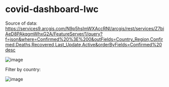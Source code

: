 # covid-dashboard-lwc

Source of data: https://services9.arcgis.com/N9p5hsImWXAccRNI/arcgis/rest/services/Z7biAeD8PAkqgmWhxG2A/FeatureServer/1/query?f=json&where=Confirmed%20%3E%200&outFields=Country_Region,Confirmed,Deaths,Recovered,Last_Update,Active&orderByFields=Confirmed%20desc

![image](https://user-images.githubusercontent.com/94573214/199836852-f90173f2-c51c-44c0-bf4c-e0e146e6d5b4.png)

Filter by country:

![image](https://user-images.githubusercontent.com/94573214/199837079-0b8bc848-d14b-4d20-b910-e25e115ac509.png)

